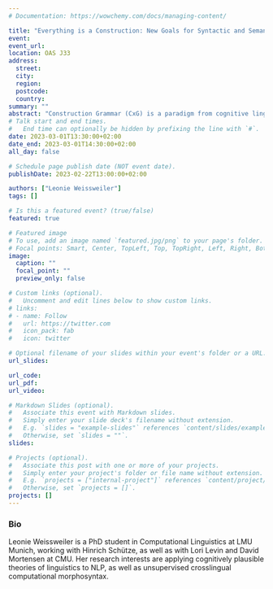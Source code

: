 ```yaml
---
# Documentation: https://wowchemy.com/docs/managing-content/

title: "Everything is a Construction: New Goals for Syntactic and Semantic Probing"
event: 
event_url:
location: OAS J33
address: 
  street:
  city:
  region:
  postcode:
  country:
summary: ""
abstract: "Construction Grammar (CxG) is a paradigm from cognitive linguistics that emphasises the connection between syntax and semantics. Rather than rules that operate on lexical items, it posits constructions as the central building blocks of language, i.e., linguistic units of different granularity that combine syntax and semantics. When combined with novel probing methodology, this theory enables us to ask interesting questions about the performance, and holes therein, of large language models. In this talk, we will briefly introduce Construction Grammar for an NLP audience. We then report on the methodology and results of several empirical studies focusing on language models' behaviour on specific constructions, exemplifying how Construction Grammar can be used to shine a light on properties and current challenges of language models. We also outline how larger, more generalisable conclusions could be drawn, by utilising existing resources from linguistics, combined with further support from the NLP community."
# Talk start and end times.
#   End time can optionally be hidden by prefixing the line with `#`.
date: 2023-03-01T13:30:00+02:00
date_end: 2023-03-01T14:30:00+02:00
all_day: false

# Schedule page publish date (NOT event date).
publishDate: 2023-02-22T13:00:00+02:00

authors: ["Leonie Weissweiler"]
tags: []

# Is this a featured event? (true/false)
featured: true

# Featured image
# To use, add an image named `featured.jpg/png` to your page's folder. 
# Focal points: Smart, Center, TopLeft, Top, TopRight, Left, Right, BottomLeft, Bottom, BottomRight.
image:
  caption: ""
  focal_point: ""
  preview_only: false

# Custom links (optional).
#   Uncomment and edit lines below to show custom links.
# links:
# - name: Follow
#   url: https://twitter.com
#   icon_pack: fab
#   icon: twitter

# Optional filename of your slides within your event's folder or a URL.
url_slides: 

url_code:
url_pdf: 
url_video:

# Markdown Slides (optional).
#   Associate this event with Markdown slides.
#   Simply enter your slide deck's filename without extension.
#   E.g. `slides = "example-slides"` references `content/slides/example-slides.md`.
#   Otherwise, set `slides = ""`.
slides:

# Projects (optional).
#   Associate this post with one or more of your projects.
#   Simply enter your project's folder or file name without extension.
#   E.g. `projects = ["internal-project"]` references `content/project/deep-learning/index.md`.
#   Otherwise, set `projects = []`.
projects: []
---
```


### Bio
 Leonie Weissweiler is a PhD student in Computational Linguistics at LMU Munich, working with Hinrich Schütze, as well as with Lori Levin and David Mortensen at CMU. Her research interests are applying cognitively plausible theories of linguistics to NLP, as well as unsupervised crosslingual computational morphosyntax.
